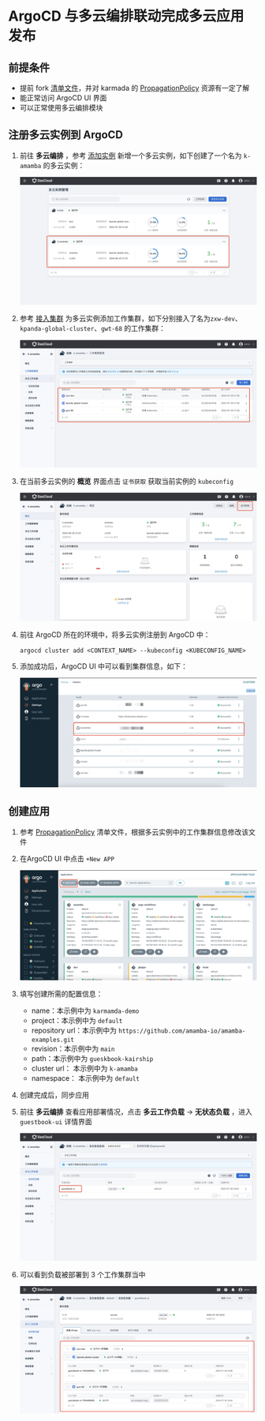 # ArgoCD 与多云编排联动完成多云应用发布

## 前提条件

- 提前 fork [清单文件](https://github.com/amamba-io/amamba-examples/tree/main/gueskbook-kairship)，并对 karmada 的 [PropagationPolicy](https://karmada.io/zh/docs/userguide/scheduling/resource-propagating) 资源有一定了解
- 能正常访问 ArgoCD UI 界面
- 可以正常使用多云编排模块

## 注册多云实例到 ArgoCD

1. 前往 __多云编排__ ，参考 [添加实例](https://docs.daocloud.io/kairship/instance/add/) 新增一个多云实例，如下创建了一个名为 `k-amamba` 的多云实例：

    ![k1](../images/k1.jpg)

2. 参考 [接入集群](https://docs.daocloud.io/kairship/cluster/#_2) 为多云实例添加工作集群，如下分别接入了名为`zxw-dev`、`kpanda-global-cluster`、`gwt-68` 的工作集群：

    ![k1.1](../images/k1.1.jpg)

3. 在当前多云实例的 __概览__ 界面点击 `证书获取` 获取当前实例的 `kubeconfig`

    ![k2](../images/k2.jpg)

4. 前往 ArgoCD 所在的环境中，将多云实例注册到 ArgoCD 中：

    ```shell
    argocd cluster add <CONTEXT_NAME> --kubeconfig <KUBECONFIG_NAME>

    ```

5. 添加成功后，ArgoCD UI 中可以看到集群信息，如下：

    ![k3](../images/k3.jpg)

## 创建应用

1. 参考 [PropagationPolicy](https://github.com/amamba-io/amamba-examples/blob/main/gueskbook-kairship/propagationpolicy.yaml) 清单文件，根据多云实例中的工作集群信息修改该文件

2. 在ArgoCD UI 中点击 `+New APP`

    ![k3.1](../images/k3.1.jpg)

3. 填写创建所需的配置信息：

    - name：本示例中为 `karmamda-demo`
    - project：本示例中为 `default`
    - repository url：本示例中为 `https://github.com/amamba-io/amamba-examples.git`
    - revision：本示例中为 `main`
    - path：本示例中为 `gueskbook-kairship`
    - cluster url： 本示例中为 `k-amamba`
    - namespace： 本示例中为 `default`

4. 创建完成后，同步应用

5. 前往 __多云编排__ 查看应用部署情况，点击 __多云工作负载__ -> __无状态负载__ ，进入 `guestbook-ui` 详情界面

    ![k4](../images/k4.jpg)

6. 可以看到负载被部署到 3 个工作集群当中

    ![k5](../images/k5.jpg)
